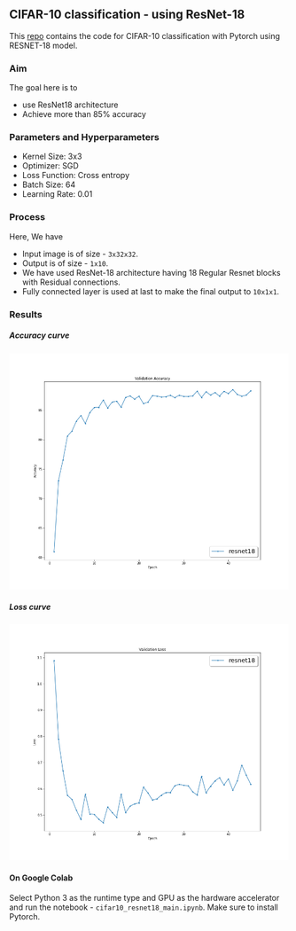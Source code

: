 ## CIFAR-10 classification - using ResNet-18

This [repo](https://github.com/namanphy/EVA5/blob/main/S8) contains the code for 
CIFAR-10 classification with Pytorch using RESNET-18 model.

### Aim
The goal here is to 
- use ResNet18 architecture
- Achieve more than 85% accuracy


### Parameters and Hyperparameters
- Kernel Size: 3x3
- Optimizer: SGD
- Loss Function: Cross entropy
- Batch Size: 64
- Learning Rate: 0.01


### Process
Here, We have
<!-- ![architecture](https://github.com/namanphy/EVA5/blob/main/S4/mnist-1.png) -->

- Input image is of size - `3x32x32`.
- Output is of size - `1x10`.
- We have used ResNet-18 architecture having 18 Regular Resnet blocks with Residual connections.
- Fully connected layer is used at last to make the final output to `10x1x1`.


### Results

##### Accuracy curve
![accuracy](https://github.com/namanphy/EVA5/blob/main/S8/images/accuracy.png)

##### Loss curve
![accuracy](https://github.com/namanphy/EVA5/blob/main/S8/images/loss.png)

#### On Google Colab
Select Python 3 as the runtime type and GPU as the hardware accelerator and run the notebook - `cifar10_resnet18_main.ipynb`.
Make sure to install Pytorch.
